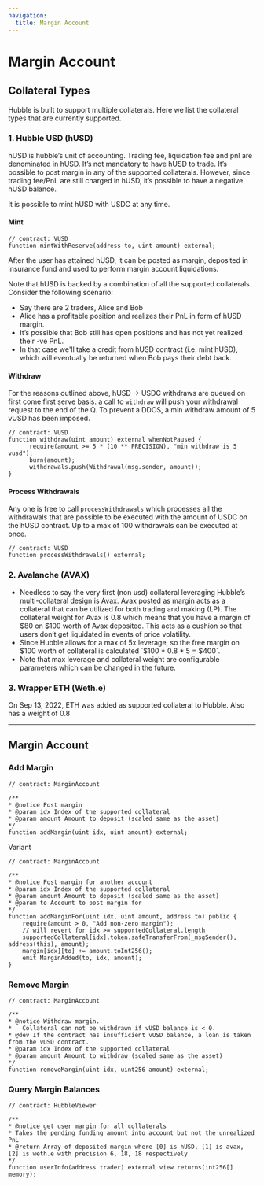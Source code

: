 ```yaml
---
navigation:
  title: Margin Account
---
```



# Margin Account

## Collateral Types

Hubble is built to support multiple collaterals. Here we list the collateral types that are currently supported.

### 1. Hubble USD (hUSD)

hUSD is hubble’s unit of accounting. Trading fee, liquidation fee and pnl are denominated in hUSD. It’s not mandatory to have hUSD to trade. It’s possible to post margin in any of the supported collaterals. However, since trading fee/PnL are still charged in hUSD, it’s possible to have a negative hUSD balance.

It is possible to mint hUSD with USDC at any time.

#### Mint

```solidity
// contract: VUSD
function mintWithReserve(address to, uint amount) external;
```

After the user has attained hUSD, it can be posted as margin, deposited in insurance fund and used to perform margin account liquidations.

Note that hUSD is backed by a combination of all the supported collaterals. Consider the following scenario:

- Say there are 2 traders, Alice and Bob
- Alice has a profitable position and realizes their PnL in form of hUSD margin.
- It’s possible that Bob still has open positions and has not yet realized their -ve PnL.
- In that case we'll take a credit from hUSD contract (i.e. mint hUSD), which will eventually be returned when Bob pays their debt back.

#### Withdraw

For the reasons outlined above, hUSD → USDC withdraws are queued on first come first serve basis. a call to `withdraw` will push your withdrawal request to the end of the Q. To prevent a DDOS, a min withdraw amount of 5 vUSD has been imposed.

```solidity
// contract: VUSD
function withdraw(uint amount) external whenNotPaused {
	  require(amount >= 5 * (10 ** PRECISION), "min withdraw is 5 vusd");
	  burn(amount);
	  withdrawals.push(Withdrawal(msg.sender, amount));
}
```

#### Process Withdrawals

Any one is free to call `processWithdrawals` which processes all the withdrawals that are possible to be executed with the amount of USDC on the hUSD contract. Up to a max of 100 withdrawals can be executed at once.

```solidity
// contract: VUSD
function processWithdrawals() external;
```

### 2. Avalanche (AVAX)

- Needless to say the very first (non usd) collateral leveraging Hubble’s multi-collateral design is Avax. Avax posted as margin acts as a collateral that can be utilized for both trading and making (LP). The collateral weight for Avax is 0.8 which means that you have a margin of $80 on $100 worth of Avax deposited. This acts as a cushion so that users don’t get liquidated in events of price volatility.
- Since Hubble allows for a max of 5x leverage, so the free margin on $100 worth of collateral is calculated `$100 * 0.8 * 5 = $400`.
- Note that max leverage and collateral weight are configurable parameters which can be changed in the future.

### 3. Wrapper ETH (Weth.e)

On Sep 13, 2022, ETH was added as supported collateral to Hubble. Also has a weight of 0.8

---

## Margin Account

### Add Margin

```solidity
// contract: MarginAccount

/**
* @notice Post margin
* @param idx Index of the supported collateral
* @param amount Amount to deposit (scaled same as the asset)
*/
function addMargin(uint idx, uint amount) external;
```

Variant

```solidity
// contract: MarginAccount

/**
* @notice Post margin for another account
* @param idx Index of the supported collateral
* @param amount Amount to deposit (scaled same as the asset)
* @param to Account to post margin for
*/
function addMarginFor(uint idx, uint amount, address to) public {
    require(amount > 0, "Add non-zero margin");
    // will revert for idx >= supportedCollateral.length
    supportedCollateral[idx].token.safeTransferFrom(_msgSender(), address(this), amount);
    margin[idx][to] += amount.toInt256();
    emit MarginAdded(to, idx, amount);
}
```

### Remove Margin

```solidity
// contract: MarginAccount

/**
* @notice Withdraw margin.
*   Collateral can not be withdrawn if vUSD balance is < 0.
* @dev If the contract has insufficient vUSD balance, a loan is taken from the vUSD contract.
* @param idx Index of the supported collateral
* @param amount Amount to withdraw (scaled same as the asset)
*/
function removeMargin(uint idx, uint256 amount) external;
```

### Query Margin Balances

```solidity
// contract: HubbleViewer

/**
* @notice get user margin for all collaterals
* Takes the pending funding amount into account but not the unrealized PnL
* @return Array of deposited margin where [0] is hUSD, [1] is avax, [2] is weth.e with precision 6, 18, 18 respectively
*/
function userInfo(address trader) external view returns(int256[] memory);
```
